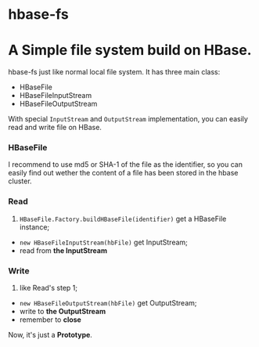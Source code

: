 hbase-fs
========

# A Simple file system build on HBase. 

hbase-fs just like normal local file system. It has three main class:

- HBaseFile
- HBaseFileInputStream
- HBaseFileOutputStream

With special `InputStream` and `OutputStream` implementation, you can easily 
read and write file on HBase.

### HBaseFile
I recommend to use md5 or SHA-1 of the file as the identifier, so you can easily
find out wether the content of a file has been stored in the hbase cluster.

### Read
1. `HBaseFile.Factory.buildHBaseFile(identifier)` get a HBaseFile instance;
-  `new HBaseFileInputStream(hbFile)` get InputStream;
-  read from **the InputStream**

### Write
1. like Read's step 1;
-  `new HBaseFileOutputStream(hbFile)` get OutputStream;
-  write to **the OutputStream**
-  remember to **close**

Now, it's just a **Prototype**. 

